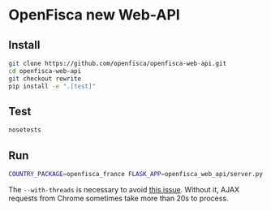# OpenFisca new Web-API

## Install

```sh
git clone https://github.com/openfisca/openfisca-web-api.git
cd openfisca-web-api
git checkout rewrite
pip install -e ".[test]"
```

## Test

```sh
nosetests
```

## Run

```sh
COUNTRY_PACKAGE=openfisca_france FLASK_APP=openfisca_web_api/server.py flask run --with-threads
```

The `--with-threads` is necessary to avoid [this issue](https://github.com/corydolphin/flask-cors/issues/147#issuecomment-289539799). Without it, AJAX requests from Chrome sometimes take more than 20s to process.

